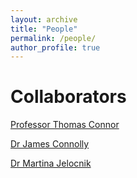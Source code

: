 ```yaml
---
layout: archive
title: "People"
permalink: /people/
author_profile: true
---
```





Collaborators
======
[Professor Thomas Connor](https://www.cardiff.ac.uk/people/view/81141-connor-thomas)

[Dr James Connolly](https://www.ncl.ac.uk/medical-sciences/people/profile/jamesconnolly2.html)

[Dr Martina Jelocnik](https://www.usc.edu.au/staff/dr-martina-jelocnik)
